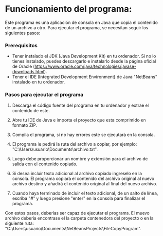 # Funcionamiento del programa:

Este programa es una aplicación de consola en Java que copia el contenido de un archivo a otro.
Para ejecutar el programa, se necesitan seguir los siguientes pasos:

### Prerequisitos
- Tener instalado el JDK (Java Development Kit) en tu ordenador. Si no lo tienes instalado, puedes descargarlo e instalarlo desde la página oficial de Oracle (https://www.oracle.com/java/technologies/javase-downloads.html).
- Tener el IDE (Integrated Development Environment) de Java "NetBeans" instalado en tu ordenador.

### Pasos para ejecutar el programa
1. Descarga el código fuente del programa en tu ordenador y extrae el contenido de este.

2. Abre tu IDE de Java e importa el proyecto que esta comprimido en formato ZIP.

3. Compila el programa, si no hay errores este se ejecutará en la consola.

5. El programa le pedirá la ruta del archivo a copiar, por ejemplo: "C:\Users\usuario\Documents\archivo.txt".

6. Luego debe proporcionar un nombre y extensión para el archivo de salida con el contenido copiado.

7. Si desea incluir texto adicional al archivo copiado ingreselo en la consola. El programa copiará el contenido del archivo original al nuevo archivo destino y añadirá el contenido original al final del nuevo archivo.

8. Cuando haya terminado de incluir el texto adicional, de un salto de línea, escriba "#" y luego presione "enter" en la consola para finalizar el programa.

Con estos pasos, deberías ser capaz de ejecutar el programa.
El muevo archivo debería encontrase el la carpeta contenedora del proyecto o en la siguiente ruta: "C:\Users\usuario\Documents\NetBeansProjects\FileCopyProgram".

